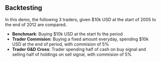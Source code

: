 ## Backtesting

In this demo, the following 3 traders, given $10k USD at the start of 2005 to the end of 2012 are compared.
- **Benchmark**: Buying $10k USD at the start fo the period
- **Trader Commision**: Buying a fixed amount everyday, spending $10k USD at the end of period, with commision of 5%
- **Trader G&D Cross**: Trader spending half of cash on buy signal and selling half of holdings on sell signal, with commision of 5%
